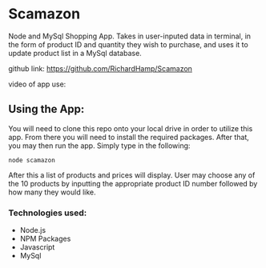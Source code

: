 # Scamazon
Node and MySql Shopping App. Takes in user-inputed data in terminal, in the form of product ID and quantity they wish to purchase, and uses it to update product list in a MySql database.

github link: https://github.com/RichardHamp/Scamazon

video of app use: 

## Using the App:
You will need to clone this repo onto your local drive in order to utilize this app. From there you will need to install the required packages. After that, you may then run the app. Simply type in the following:

```
node scamazon
```
After this a list of products and prices will display. User may choose any of the 10 products by inputting the appropriate product ID number followed by how many they would like.

### Technologies used:

- Node.js
- NPM Packages
- Javascript
- MySql
